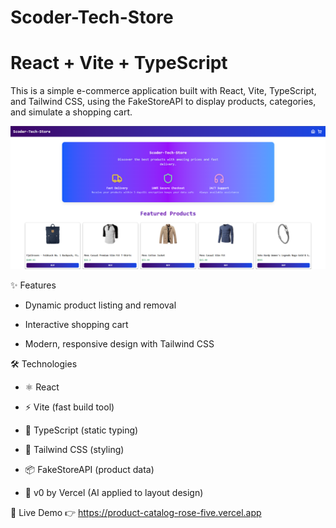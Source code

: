# Scoder-Tech-Store

# React + Vite + TypeScript

This is a simple e-commerce application built with React, Vite, TypeScript, and Tailwind CSS, using the FakeStoreAPI to display products, categories, and simulate a shopping cart.

![alt text](image.png)

✨ Features

- Dynamic product listing and removal

- Interactive shopping cart

- Modern, responsive design with Tailwind CSS

🛠️ Technologies

- ⚛️ React

- ⚡ Vite (fast build tool)

- 📜 TypeScript (static typing)

- 🎨 Tailwind CSS (styling)

- 📦 FakeStoreAPI (product data)

- 🤖 v0 by Vercel (AI applied to layout design)

🔗 Live Demo
👉 https://product-catalog-rose-five.vercel.app
